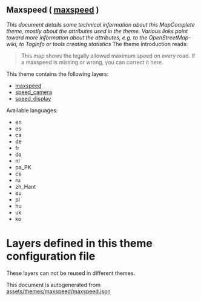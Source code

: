 [//]: # (WARNING: this file is automatically generated. Please find the sources at the bottom and edit those sources)

## Maxspeed ( [maxspeed](https://mapcomplete.org/maxspeed) )
_This document details some technical information about this MapComplete theme, mostly about the attributes used in the theme. Various links point toward more information about the attributes, e.g. to the OpenStreetMap-wiki, to TagInfo or tools creating statistics_
The theme introduction reads:

> This map shows the legally allowed maximum speed on every road. If a maxspeed is missing or wrong, you can correct it here.

This theme contains the following layers:

 - [maxspeed](../Layers/maxspeed.md)
 - [speed_camera](../Layers/speed_camera.md)
 - [speed_display](../Layers/speed_display.md)

Available languages:

 - en
 - es
 - ca
 - de
 - fr
 - da
 - nl
 - pa_PK
 - cs
 - ru
 - zh_Hant
 - eu
 - pl
 - hu
 - uk
 - ko

# Layers defined in this theme configuration file
These layers can not be reused in different themes.


This document is autogenerated from [assets/themes/maxspeed/maxspeed.json](https://github.com/pietervdvn/MapComplete/blob/develop/assets/themes/maxspeed/maxspeed.json)
